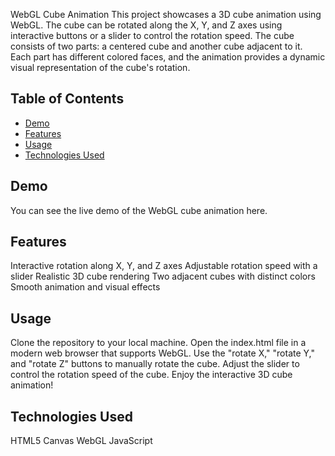 WebGL Cube Animation
This project showcases a 3D cube animation using WebGL. The cube can be rotated along the X, Y, and Z axes using interactive buttons or a slider to control the rotation speed. The cube consists of two parts: a centered cube and another cube adjacent to it. Each part has different colored faces, and the animation provides a dynamic visual representation of the cube's rotation.


## Table of Contents

- [Demo](#demo)
- [Features](#features)
- [Usage](#usage)
- [Technologies Used](#technologiesused)

## Demo
You can see the live demo of the WebGL cube animation here.

## Features
Interactive rotation along X, Y, and Z axes
Adjustable rotation speed with a slider
Realistic 3D cube rendering
Two adjacent cubes with distinct colors
Smooth animation and visual effects

## Usage
Clone the repository to your local machine.
Open the index.html file in a modern web browser that supports WebGL.
Use the "rotate X," "rotate Y," and "rotate Z" buttons to manually rotate the cube.
Adjust the slider to control the rotation speed of the cube.
Enjoy the interactive 3D cube animation!

## Technologies Used
HTML5 Canvas
WebGL
JavaScript
